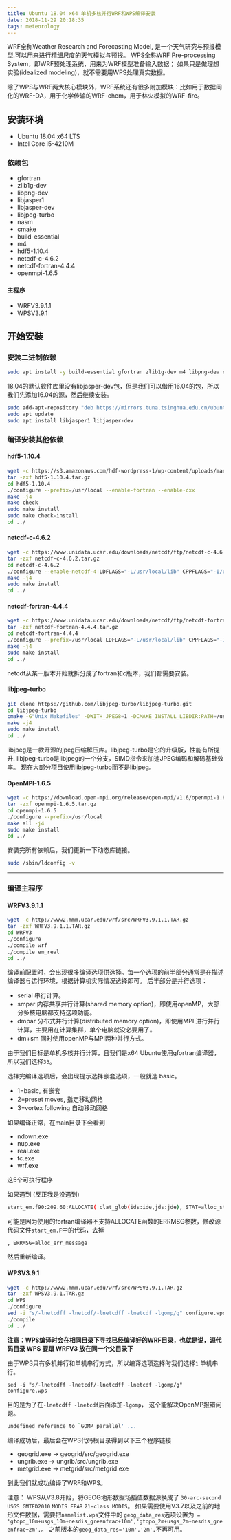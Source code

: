 ```yaml
---
title: Ubuntu 18.04 x64 单机多核并行WRF和WPS编译安装
date: 2018-11-29 20:18:35
tags: meteorology
---
```

WRF全称Weather Research and Forecasting Model, 是一个天气研究与预报模型.可以用来进行精细尺度的天气模拟与预报。
WPS全称WRF Pre-processing System，即WRF预处理系统，用来为WRF模型准备输入数据；
如果只是做理想实验(idealized modeling)，就不需要用WPS处理真实数据。

除了WPS与WRF两大核心模块外，WRF系统还有很多附加模块：比如用于数据同化的WRF-DA，用于化学传输的WRF-chem，用于林火模拟的WRF-fire。

## 安装环境

* Ubuntu 18.04 x64 LTS
* Intel Core i5-4210M

<!-- more -->

### 依赖包

* gfortran
* zlib1g-dev
* libpng-dev 
* libjasper1
* libjasper-dev
* libjpeg-turbo
* nasm
* cmake
* build-essential
* m4
* hdf5-1.10.4
* netcdf-c-4.6.2
* netcdf-fortran-4.4.4
* openmpi-1.6.5

#### 主程序

* WRFV3.9.1.1
* WPSV3.9.1

## 开始安装

### 安装二进制依赖

```bash
sudo apt install -y build-essential gfortran zlib1g-dev m4 libpng-dev nasm cmake
```

18.04的默认软件库里没有libjasper-dev包，但是我们可以借用16.04的包，所以我们先添加16.04的源，然后继续安装。

```bash
sudo add-apt-repository "deb https://mirrors.tuna.tsinghua.edu.cn/ubuntu xenial-security main"
sudo apt update
sudo apt install libjasper1 libjasper-dev
```

### 编译安装其他依赖

#### hdf5-1.10.4

```bash
wget -c https://s3.amazonaws.com/hdf-wordpress-1/wp-content/uploads/manual/HDF5/HDF5_1_10_4/hdf5-1.10.4.tar.gz
tar -zxf hdf5-1.10.4.tar.gz
cd hdf5-1.10.4
./configure --prefix=/usr/local --enable-fortran --enable-cxx
make -j4
make check
sudo make install
sudo make check-install
cd ../
```

#### netcdf-c-4.6.2

```bash
wget -c https://www.unidata.ucar.edu/downloads/netcdf/ftp/netcdf-c-4.6.2.tar.gz
tar -zxf netcdf-c-4.6.2.tar.gz
cd netcdf-c-4.6.2
./configure --enable-netcdf-4 LDFLAGS="-L/usr/local/lib" CPPFLAGS="-I/usr/local/include"
make -j4
sudo make install
cd ../
```

#### netcdf-fortran-4.4.4

```bash
wget -c https://www.unidata.ucar.edu/downloads/netcdf/ftp/netcdf-fortran-4.4.4.tar.gz
tar -zxf netcdf-fortran-4.4.4.tar.gz
cd netcdf-fortran-4.4.4
./configure --prefix=/usr/local LDFLAGS="-L/usr/local/lib" CPPFLAGS="-I/usr/local/include" FC=gfortran
make -j4
sudo make install 
cd ../
```

netcdf从某一版本开始就拆分成了fortran和c版本，我们都需要安装。

#### libjpeg-turbo

```bash
git clone https://github.com/libjpeg-turbo/libjpeg-turbo.git
cd libjpeg-turbo
cmake -G"Unix Makefiles" -DWITH_JPEG8=1 -DCMAKE_INSTALL_LIBDIR:PATH=/usr/local/
make -j4
sudo make install
cd ../
```

libjpeg是一款开源的jpeg压缩解压库。libjpeg-turbo是它的升级版，性能有所提升.
libjpeg-turbo是libjpeg的一个分支，SIMD指令来加速JPEG编码和解码基础效率。
现在大部分项目使用libjpeg-turbo而不是libjpeg。

#### OpenMPI-1.6.5

```bash
wget -c https://download.open-mpi.org/release/open-mpi/v1.6/openmpi-1.6.5.tar.gz
tar -zxf openmpi-1.6.5.tar.gz
cd openmpi-1.6.5
./configure --prefix=/usr/local
make all -j4
sudo make install
cd ../
```

安装完所有依赖后，我们更新一下动态库链接。

```bash
sudo /sbin/ldconfig -v
```

---

### 编译主程序

#### WRFV3.9.1.1

```bash 
wget -c http://www2.mmm.ucar.edu/wrf/src/WRFV3.9.1.1.TAR.gz
tar -zxf WRFV3.9.1.1.TAR.gz
cd WRFV3
./configure
./compile wrf
./compile em_real
cd ../
```

编译前配置时，会出现很多编译选项供选择。每一个选项的前半部分通常是在描述编译器与运行环境，根据计算机实际情况选择即可。
后半部分是并行选项： 

* serial  串行计算。
* smpar  内存共享并行计算(shared memory option)，即使用openMP，大部分多核电脑都支持这项功能。
* dmpar  分布式并行计算(distributed memory option)，即使用MPI 进行并行计算，主要用在计算集群，单个电脑就没必要用了。
* dm+sm  同时使用openMP与MPI两种并行方式。

由于我们目标是单机多核并行计算，且我们是x64 Ubuntu使用gfortran编译器，所以我们选择`33`。

选择完编译选项后，会出现提示选择嵌套选项，一般就选 basic。

* 1=basic, 有嵌套
* 2=preset moves, 指定移动网格
* 3=vortex following 自动移动网格


如果编译正常，在main目录下会看到

* ndown.exe
* nup.exe
* real.exe
* tc.exe
* wrf.exe

这5个可执行程序

如果遇到 (反正我是没遇到)

```bash
start_em.f90:209.60:ALLOCATE( clat_glob(ids:ide,jds:jde), STAT=alloc_status, ERRMSG=alloc_err_1 Error: Syntax error in DEALLOCATE statement at (1)1234start_em.f90:209.60: ALLOCATE( clat_glob(ids:ide,jds:jde), STAT=alloc_status, ERRMSG=alloc_err_ 1Error: Syntax error in DEALLOCATE statement at (1)
```

可能是因为使用的fortran编译器不支持ALLOCATE函数的ERRMSG参数，修改源代码文件`start_em.F`中的代码，去掉

```
, ERRMSG=alloc_err_message
```

然后重新编译。

#### WPSV3.9.1

```bash 
wget -c http://www2.mmm.ucar.edu/wrf/src/WPSV3.9.1.TAR.gz
tar -zxf WPSV3.9.1.TAR.gz
cd WPS
./configure
sed -i "s/-lnetcdff -lnetcdf/-lnetcdff -lnetcdf -lgomp/g" configure.wps
./compile
cd ../
```

__注意：WPS编译时会在相同目录下寻找已经编译好的WRF目录，也就是说，源代码目录 WPS 要跟 WRFV3 放在同一个父目录下__

由于WPS只有多机并行和单机串行方式，所以编译选项选择时我们选择`1` 单机串行。

`sed -i "s/-lnetcdff -lnetcdf/-lnetcdff -lnetcdf -lgomp/g" configure.wps`

目的是为了在`-lnetcdff -lnetcdf`后面添加`-lgomp`， 这个能解决OpenMP报错问题。

```bash 
undefined reference to `GOMP_parallel' ...
```

编译成功后，最后会在WPS代码根目录得到以下三个程序链接

* geogrid.exe -> geogrid/src/geogrid.exe
* ungrib.exe -> ungrib/src/ungrib.exe 
* metgrid.exe -> metgrid/src/metgrid.exe

到此我们就成功编译了WRF和WPS。

注意： WPS从V3.8开始，将GEOG地形数据场插值数据源换成了
`30-arc-second USGS GMTED2010` `MODIS FPAR` `21-class MODIS`。
如果需要使用V3.7以及之前的地形文件数据，需要把`namelist.wps`文件中的
`geog_data_res`选项设置为` = 'gtopo_10m+usgs_10m+nesdis_greenfrac+10m','gtopo_2m+usgs_2m+nesdis_greenfrac+2m',`。
之前版本的`geog_data_res='10m','2m',`不再可用。

